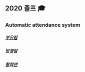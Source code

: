 ## 2020 졸프 :mortar_board:
### Automatic attendance system



##### [부유림](https://github.com/boorim98)

##### [방경림](https://github.com/ohohoi)

##### [황희연](https://github.com/gmldus)
